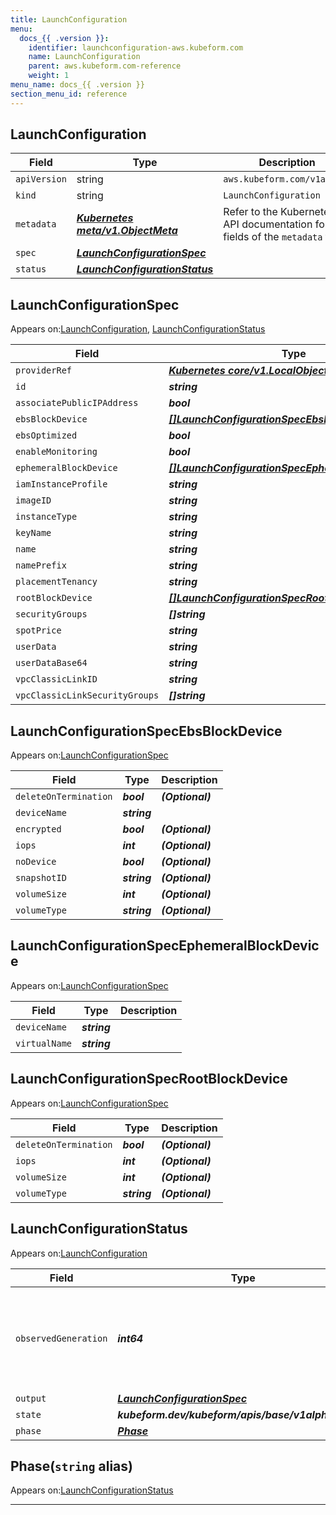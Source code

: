 ```yaml
---
title: LaunchConfiguration
menu:
  docs_{{ .version }}:
    identifier: launchconfiguration-aws.kubeform.com
    name: LaunchConfiguration
    parent: aws.kubeform.com-reference
    weight: 1
menu_name: docs_{{ .version }}
section_menu_id: reference
---
```


## LaunchConfiguration
| Field | Type | Description |
| ------ | ----- | ----------- |
| `apiVersion` | string | `aws.kubeform.com/v1alpha1` |
|    `kind` | string | `LaunchConfiguration` |
| `metadata` | ***[Kubernetes meta/v1.ObjectMeta](https://kubernetes.io/docs/reference/generated/kubernetes-api/v1.13/#objectmeta-v1-meta)***|Refer to the Kubernetes API documentation for the fields of the `metadata` field.|
| `spec` | ***[LaunchConfigurationSpec](#launchconfigurationspec)***||
| `status` | ***[LaunchConfigurationStatus](#launchconfigurationstatus)***||
## LaunchConfigurationSpec

Appears on:[LaunchConfiguration](#launchconfiguration), [LaunchConfigurationStatus](#launchconfigurationstatus)

| Field | Type | Description |
| ------ | ----- | ----------- |
| `providerRef` | ***[Kubernetes core/v1.LocalObjectReference](https://kubernetes.io/docs/reference/generated/kubernetes-api/v1.13/#localobjectreference-v1-core)***||
| `id` | ***string***||
| `associatePublicIPAddress` | ***bool***| ***(Optional)*** |
| `ebsBlockDevice` | ***[[]LaunchConfigurationSpecEbsBlockDevice](#launchconfigurationspecebsblockdevice)***| ***(Optional)*** |
| `ebsOptimized` | ***bool***| ***(Optional)*** |
| `enableMonitoring` | ***bool***| ***(Optional)*** |
| `ephemeralBlockDevice` | ***[[]LaunchConfigurationSpecEphemeralBlockDevice](#launchconfigurationspecephemeralblockdevice)***| ***(Optional)*** |
| `iamInstanceProfile` | ***string***| ***(Optional)*** |
| `imageID` | ***string***||
| `instanceType` | ***string***||
| `keyName` | ***string***| ***(Optional)*** |
| `name` | ***string***| ***(Optional)*** |
| `namePrefix` | ***string***| ***(Optional)*** |
| `placementTenancy` | ***string***| ***(Optional)*** |
| `rootBlockDevice` | ***[[]LaunchConfigurationSpecRootBlockDevice](#launchconfigurationspecrootblockdevice)***| ***(Optional)*** |
| `securityGroups` | ***[]string***| ***(Optional)*** |
| `spotPrice` | ***string***| ***(Optional)*** |
| `userData` | ***string***| ***(Optional)*** |
| `userDataBase64` | ***string***| ***(Optional)*** |
| `vpcClassicLinkID` | ***string***| ***(Optional)*** |
| `vpcClassicLinkSecurityGroups` | ***[]string***| ***(Optional)*** |
## LaunchConfigurationSpecEbsBlockDevice

Appears on:[LaunchConfigurationSpec](#launchconfigurationspec)

| Field | Type | Description |
| ------ | ----- | ----------- |
| `deleteOnTermination` | ***bool***| ***(Optional)*** |
| `deviceName` | ***string***||
| `encrypted` | ***bool***| ***(Optional)*** |
| `iops` | ***int***| ***(Optional)*** |
| `noDevice` | ***bool***| ***(Optional)*** |
| `snapshotID` | ***string***| ***(Optional)*** |
| `volumeSize` | ***int***| ***(Optional)*** |
| `volumeType` | ***string***| ***(Optional)*** |
## LaunchConfigurationSpecEphemeralBlockDevice

Appears on:[LaunchConfigurationSpec](#launchconfigurationspec)

| Field | Type | Description |
| ------ | ----- | ----------- |
| `deviceName` | ***string***||
| `virtualName` | ***string***||
## LaunchConfigurationSpecRootBlockDevice

Appears on:[LaunchConfigurationSpec](#launchconfigurationspec)

| Field | Type | Description |
| ------ | ----- | ----------- |
| `deleteOnTermination` | ***bool***| ***(Optional)*** |
| `iops` | ***int***| ***(Optional)*** |
| `volumeSize` | ***int***| ***(Optional)*** |
| `volumeType` | ***string***| ***(Optional)*** |
## LaunchConfigurationStatus

Appears on:[LaunchConfiguration](#launchconfiguration)

| Field | Type | Description |
| ------ | ----- | ----------- |
| `observedGeneration` | ***int64***| ***(Optional)*** Resource generation, which is updated on mutation by the API Server.|
| `output` | ***[LaunchConfigurationSpec](#launchconfigurationspec)***| ***(Optional)*** |
| `state` | ***kubeform.dev/kubeform/apis/base/v1alpha1.State***| ***(Optional)*** |
| `phase` | ***[Phase](#phase)***| ***(Optional)*** |
## Phase(`string` alias)

Appears on:[LaunchConfigurationStatus](#launchconfigurationstatus)

---
